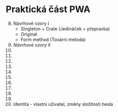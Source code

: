 # Praktická část PWA
8. Návrhové vzory I
    * Singleton + Crate (Jedináček + přepravka)
    * Original
    * Form method (Tovární metoda)
9. *Návrhové vzory II*
10. 
11. 
12. 
13. 
14. 
15. 
16. 
17. 
18. 
19. 
20. Identita - vlastní uživatel, změny složitosti hesla